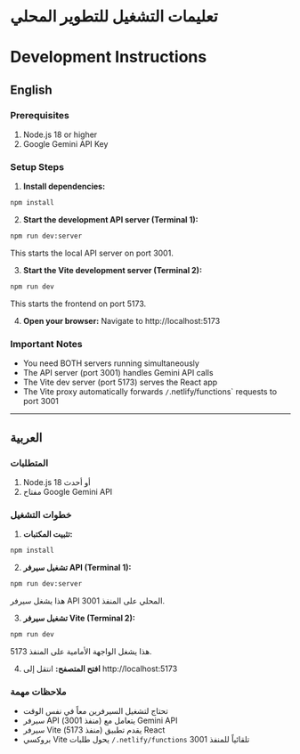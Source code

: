 # تعليمات التشغيل للتطوير المحلي
# Development Instructions

## English

### Prerequisites
1. Node.js 18 or higher
2. Google Gemini API Key

### Setup Steps

1. **Install dependencies:**
```bash
npm install
```

2. **Start the development API server (Terminal 1):**
```bash
npm run dev:server
```
This starts the local API server on port 3001.

3. **Start the Vite development server (Terminal 2):**
```bash
npm run dev
```
This starts the frontend on port 5173.

4. **Open your browser:**
Navigate to http://localhost:5173

### Important Notes
- You need BOTH servers running simultaneously
- The API server (port 3001) handles Gemini API calls
- The Vite dev server (port 5173) serves the React app
- The Vite proxy automatically forwards `/`.netlify/functions` requests to port 3001

---

## العربية

### المتطلبات
1. Node.js 18 أو أحدث
2. مفتاح Google Gemini API

### خطوات التشغيل

1. **تثبيت المكتبات:**
```bash
npm install
```

2. **تشغيل سيرفر API (Terminal 1):**
```bash
npm run dev:server
```
هذا يشغل سيرفر API المحلي على المنفذ 3001.

3. **تشغيل سيرفر Vite (Terminal 2):**
```bash
npm run dev
```
هذا يشغل الواجهة الأمامية على المنفذ 5173.

4. **افتح المتصفح:**
انتقل إلى http://localhost:5173

### ملاحظات مهمة
- تحتاج لتشغيل السيرفرين معاً في نفس الوقت
- سيرفر API (منفذ 3001) يتعامل مع Gemini API
- سيرفر Vite (منفذ 5173) يقدم تطبيق React
- بروكسي Vite يحول طلبات `/.netlify/functions` تلقائياً للمنفذ 3001
